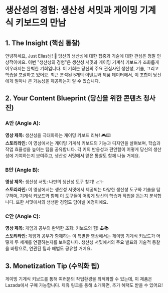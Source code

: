 # 생산성의 경험: 생산성 서밋과 게이밍 기계식 키보드의 만남

## 1. The Insight (핵심 통찰) 
안녕하세요, Just Elias님! 🤗 당신의 생산성에 대한 집중과 기술에 대한 관심은 정말 인상적이에요. 이번 "생산성의 경험"은 생산성 서밋과 게이밍 기계식 키보드가 조화롭게 어우러지는 완벽한 기회입니다. 이 기회는 당신의 주요 관심사인 생산성, 기술, 그리고 학습을 포괄하고 있어요. 최근 분석된 5개의 이벤트와 제품 데이터에서, 이 조합이 당신에게 얼마나 큰 가능성을 제공하는지 알 수 있습니다. 

## 2. Your Content Blueprint (당신을 위한 콘텐츠 청사진)

### A안 (Angle A):
**영상 제목:** 생산성을 극대화하는 게이밍 키보드 리뷰! 🎮⌨️  
**스토리라인:** 이 영상에서는 게이밍 기계식 키보드의 기능과 디자인을 살펴보며, 학습과 작업 효율성을 높이는 팁을 공유합니다. 각 키의 반응성과 편안함이 어떻게 당신의 생산성에 기여하는지 보여주고, 생산성 서밋에서 얻은 통찰도 함께 나눌 거예요.

### B안 (Angle B): 
**영상 제목:** 생산성 서밋: 나만의 생산성 도구 찾기! 📈✨  
**스토리라인:** 이 영상에서는 생산성 서밋에서 제공되는 다양한 생산성 도구와 기술을 탐구하며, 기계식 키보드와 함께 이 도구들이 어떻게 당신의 학습과 작업을 돕는지 분석합니다. 또한 서밋에서의 생생한 경험도 담아낼 예정이에요.

### C안 (Angle C):
**영상 제목:** 게임과 공부의 완벽한 조화: 키보드의 힘! 🕹️📚  
**스토리라인:** 게임과 공부가 함께하는 이 특별한 영상에서는 게이밍 기계식 키보드가 어떻게 두 세계를 연결하는지를 보여줍니다. 생산성 서밋에서의 주요 발표와 기술적 통찰을 바탕으로, 연관된 팁과 해법도 공유할 거예요.

## 3. Monetization Tip (수익화 팁)
게이밍 기계식 키보드를 통해 여러분의 작업환경을 최적화할 수 있는데, 이 제품은 Lazada에서 구매 가능합니다. 제휴 링크를 통해 소개하면, 추가 혜택도 받을 수 있어요!